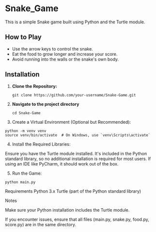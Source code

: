 # Snake_Game
This is a simple Snake game built using Python and the Turtle module.

## How to Play

- Use the arrow keys to control the snake.
- Eat the food to grow longer and increase your score.
- Avoid running into the walls or the snake's own body.

## Installation

1. **Clone the Repository:**

   ```
   git clone https://github.com/your-username/Snake-Game.git
   ```


2. **Navigate to the project directory**

   ```
   cd Snake-Game
   ```

3. Create a Virtual Environment (Optional but Recommended):

```
python -m venv venv
source venv/bin/activate  # On Windows, use `venv\Scripts\activate`
```

4. Install the Required Libraries:

Ensure you have the Turtle module installed. It's included in the Python standard library, so no additional installation is required for most users. If using an IDE like PyCharm, it should work out of the box.

5. Run the Game:

```
python main.py
```

Requirements
Python 3.x
Turtle (part of the Python standard library)

Notes

Make sure your Python installation includes the Turtle module.

If you encounter issues, ensure that all files (main.py, snake.py, food.py, score.py) are in the same directory.


